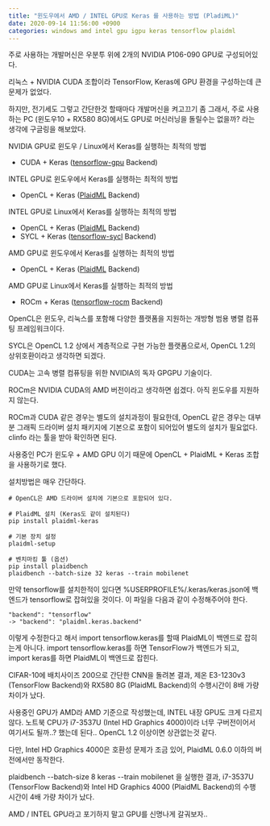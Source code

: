 ```yaml
---
title: "윈도우에서 AMD / INTEL GPU로 Keras 를 사용하는 방법 (PladiML)"
date: 2020-09-14 11:56:00 +0900
categories: windows amd intel gpu igpu keras tensorflow plaidml
---
```

주로 사용하는 개발머신은 우분투 위에 2개의 NVIDIA P106-090 GPU로 구성되어있다.

리눅스 + NVIDIA CUDA 조합이라 TensorFlow, Keras에 GPU 환경을 구성하는데 큰 문제가 없었다.

하지만, 전기세도 그렇고 간단한것 할때마다 개발머신을 켜고끄기 좀 그래서, 주로 사용하는 PC (윈도우10 + RX580 8G)에서도 GPU로 머신러닝을 돌릴수는 없을까? 라는 생각에 구글링을 해보았다.

NVIDIA GPU로 윈도우 / Linux에서 Keras를 실행하는 최적의 방법
- CUDA + Keras ([tensorflow-gpu](https://github.com/tensorflow/tensorflow) Backend)


INTEL GPU로 윈도우에서 Keras를 실행하는 최적의 방법
- OpenCL + Keras ([PlaidML](https://github.com/plaidml/plaidml) Backend)


INTEL GPU로 Linux에서 Keras를 실행하는 최적의 방법
- OpenCL + Keras ([PlaidML](https://github.com/plaidml/plaidml) Backend)
- SYCL + Keras ([tensorflow-sycl](https://developer.codeplay.com/products/computecpp/ce/guides/tensorflow-guide/tensorflow-native-compilation) Backend)


AMD GPU로 윈도우에서 Keras를 실행하는 최적의 방법
- OpenCL + Keras ([PlaidML](https://github.com/plaidml/plaidml) Backend)


AMD GPU로 Linux에서 Keras를 실행하는 최적의 방법
- ROCm + Keras ([tensorflow-rocm](https://github.com/ROCmSoftwarePlatform/tensorflow-upstream) Backend)


OpenCL은 윈도우, 리눅스를 포함해 다양한 플랫폼을 지원하는 개방형 범용 병렬 컴퓨팅 프레임워크이다.

SYCL은 OpenCL 1.2 상에서 계층적으로 구현 가능한 플랫폼으로서, OpenCL 1.2의 상위호환이라고 생각하면 되겠다.

CUDA는 고속 병렬 컴퓨팅을 위한 NVIDIA의 독자 GPGPU 기술이다.

ROCm은 NVIDIA CUDA의 AMD 버전이라고 생각하면 쉽겠다. 아직 윈도우를 지원하지 않는다.

ROCm과 CUDA 같은 경우는 별도의 설치과정이 필요한데, OpenCL 같은 경우는 대부분 그래픽 드라이버 설치 패키지에 기본으로 포함이 되어있어 별도의 설치가 필요없다. clinfo 라는 툴을 받아 확인하면 된다.

사용중인 PC가 윈도우 + AMD GPU 이기 때문에 OpenCL + PlaidML + Keras 조합을 사용하기로 했다.

설치방법은 매우 간단하다.
```
# OpenCL은 AMD 드라이버 설치에 기본으로 포함되어 있다.

# PlaidML 설치 (Keras도 같이 설치된다)
pip install plaidml-keras

# 기본 장치 설정
plaidml-setup

# 벤치마킹 툴 (옵션)
pip install plaidbench
plaidbench --batch-size 32 keras --train mobilenet
```

만약 tensorflow를 설치한적이 있다면 %USERPROFILE%/.keras/keras.json에 백엔드가 tensorflow로 잡혀있을 것이다. 이 파일을 다음과 같이 수정해주어야 한다.
```
"backend": "tensorflow"
-> "backend": "plaidml.keras.backend"
```
이렇게 수정한다고 해서 import tensorflow.keras를 할때 PlaidML이 백엔드로 잡히는게 아니다. import tensorflow.keras를 하면 TensorFlow가 백엔드가 되고, import keras를 하면 PlaidML이 백엔드로 잡힌다.

CIFAR-10에 배치사이즈 200으로 간단한 CNN을 돌려본 결과, 제온 E3-1230v3 (TensorFlow Backend)와 RX580 8G (PlaidML Backend)의 수행시간이 8배 가량 차이가 났다.

사용중인 GPU가 AMD라 AMD 기준으로 작성했는데, INTEL 내장 GPU도 크게 다르지 않다.
노트북 CPU가 i7-3537U (Intel HD Graphics 4000)이라 너무 구버전이어서 여기서도 될까..? 했는데 된다.. OpenCL 1.2 이상이면 상관없는것 같다.

다만, Intel HD Graphics 4000은 호환성 문제가 조금 있어, PlaidML 0.6.0 이하의 버전에서만 동작한다.

plaidbench --batch-size 8 keras --train mobilenet 을 실행한 결과, i7-3537U (TensorFlow Backend)와 Intel HD Graphics 4000 (PlaidML Backend)의 수행시간이 4배 가량 차이가 났다.

AMD / INTEL GPU라고 포기하지 말고 GPU를 신명나게 갈궈보자..
